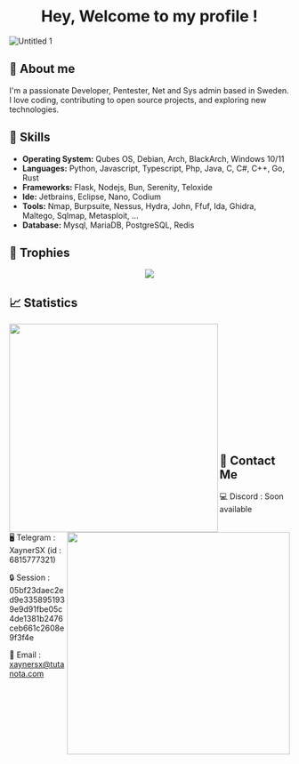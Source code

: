 <h1 align="center"> Hey, Welcome to my profile ! </h1>

![Untitled 1](https://cdn.discordapp.com/attachments/1147705575996657725/1182910707830890567/head.png)

## 🚀 About me
I'm a passionate Developer, Pentester, Net and Sys admin based in Sweden. I love coding, contributing to open source projects, and exploring new technologies.

## 🚀 Skills
- **Operating System:** Qubes OS, Debian, Arch, BlackArch, Windows 10/11
- **Languages:** Python, Javascript, Typescript, Php, Java, C, C#, C++, Go, Rust
- **Frameworks:** Flask, Nodejs, Bun, Serenity, Teloxide
- **Ide:** Jetbrains, Eclipse, Nano, Codium
- **Tools:** Nmap, Burpsuite, Nessus, Hydra, John, Ffuf, Ida, Ghidra, Maltego, Sqlmap, Metasploit, ...
- **Database:** Mysql, MariaDB, PostgreSQL, Redis


## 🚀 Trophies
<p align="center">
    <img src="https://github-profile-trophy.vercel.app/?username=XaynerSX&theme=dracula&margin-w=10&margin-h=15&column=10">
</p>

## 📈 Statistics
<div float="center">
    <img align="left" width="375" src="https://github-readme-stats.vercel.app/api?username=XaynerSX&show_icons=false&theme=dark">
    <img align="right" width="400" src="https://github-readme-streak-stats.herokuapp.com/?user=XaynerSX&theme=dark&hide_border=false&stroke=0000&background=0D1117&ring=FFFFFF&fire=e6b800&currStreakLabel=FFFFFF">
</div>

<br><br>
<br><br>
<br><br>
<br><br>
<br><br>
<br><br>

## 📩 Contact Me

💻 Discord : Soon available

🖥️ Telegram : XaynerSX (id : 6815777321)

🔒 Session : 05bf23daec2ed9e3358951939e9d91fbe05c4de1381b2476ceb661c2608e9f3f4e

📧 Email : xaynersx@tutanota.com


